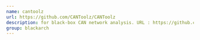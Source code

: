 ```yaml
---
name: cantoolz
url: https://github.com/CANToolz/CANToolz
description: for black-box CAN network analysis. URL : https://github.com/CANToolz/CANToolz Groups : blackarch blackarch-automobile blackarch-recon blackarch-fuzzer blackarch-scanner
group: blackarch
---
```


